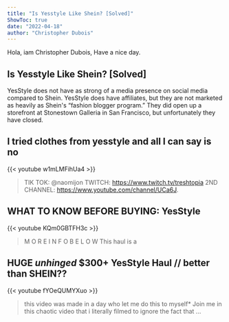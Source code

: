 ```yaml
---
title: "Is Yesstyle Like Shein? [Solved]"
ShowToc: true 
date: "2022-04-18"
author: "Christopher Dubois" 
---
```


Hola, iam Christopher Dubois, Have a nice day.
## Is Yesstyle Like Shein? [Solved]
YesStyle does not have as strong of a media presence on social media compared to Shein. YesStyle does have affiliates, but they are not marketed as heavily as Shein's “fashion blogger program.” They did open up a storefront at Stonestown Galleria in San Francisco, but unfortunately they have closed.

## I tried clothes from yesstyle and all I can say is no
{{< youtube w1mLMFihUa4 >}}
>TIK TOK: @naomijon TWITCH: https://www.twitch.tv/treshtopia 2ND CHANNEL: https://www.youtube.com/channel/UCa6J.

## WHAT TO KNOW BEFORE BUYING: YesStyle
{{< youtube KQm0GBTFH3c >}}
>M O R E   I N F O   B E L O W  This haul is a 

## HUGE *unhinged* $300+ YesStyle Haul // better than SHEIN??
{{< youtube fYOeQUMYXuo >}}
>this video was made in a day who let me do this to myself* Join me in this chaotic video that i literally filmed to ignore the fact that ...

